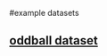 #example datasets

## [oddball dataset](https://www.dropbox.com/scl/fo/w7zjyajlxgdeh8t7o9ta3/AFIjA0MpV9tJfaztgkJxYdY?rlkey=7sq0eg0hpsonf7jweypf9pekh&dl=0) 